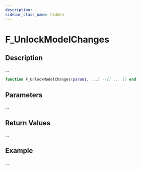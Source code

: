 ```yaml
---
description: ...
sidebar_class_name: hidden
---
```


# F_UnlockModelChanges

## Description

...

```lua
function F_UnlockModelChanges(param1, ...) --[[ ... ]] end
```

## Parameters

...

## Return Values

...

## Example

...

